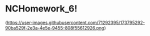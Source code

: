 # NCHomework_6!

(https://user-images.githubusercontent.com/71292395/173795292-90ba529f-2e3a-4e5e-9455-808f55612926.png)
